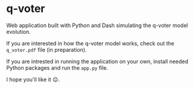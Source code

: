 # q-voter

Web application built with Python and Dash simulating the q-voter model evolution.

If you are interested in how the q-voter model works, check out the `q_voter.pdf` file (in preparation).

If you are intrested in running the application on your own, install needed Python packages and run the `app.py` file.

I hope you'll like it :wink:.
